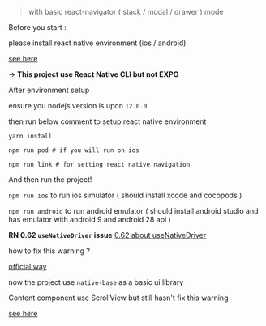 > with basic react-navigator ( stack / modal / drawer ) mode

Before you start : 

please install react native environment (ios / android)

[see here](https://reactnative.dev/docs/environment-setup)

-> **This project use React Native CLI but not EXPO**

After environment setup

ensure you nodejs version is upon `12.0.0`

then run below comment to setup react native environment

```
yarn install

npm run pod # if you will run on ios

npm run link # for setting react native navigation
```

And then run the project!

`npm run ios` to run ios simulator ( should install xcode and cocopods )

`npm run android` to run android emulator ( should install android studio and has emulator with android 9 and android 28 api )

**RN 0.62 `useNativeDriver` issue**
[0.62 about useNativeDriver](https://github.com/react-native-community/releases/blob/master/CHANGELOG.md#deprecated)

how to fix this warning ? 

[official way](https://reactnative.dev/blog/2017/02/14/using-native-driver-for-animated#how-do-i-use-this-in-my-app)

now the project use `native-base` as a basic ui library

Content component use ScrollView but still hasn't fix this warning

[see here](https://github.com/GeekyAnts/NativeBase/issues/3109)
